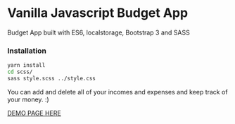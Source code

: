 # Vanilla Javascript Budget App
Budget App built with ES6, localstorage, Bootstrap 3 and SASS

### Installation
```bash
yarn install
cd scss/
sass style.scss ../style.css
```
You can add and delete all of your incomes and expenses and keep track of your money. :)

[DEMO PAGE HERE](https://jupath.github.io/Vanilla-javascript-budget-app/)
